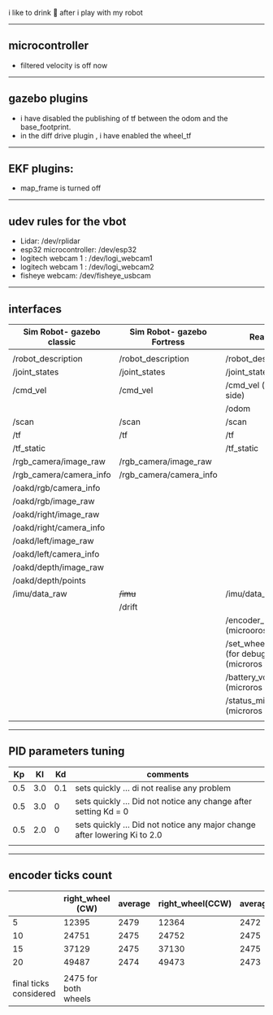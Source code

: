 

i like to drink :tropical_drink: after i play with my robot


---
## microcontroller
- filtered velocity is off now

---
## gazebo plugins
- i have disabled the publishing of tf between the odom and the base_footprint.
- in the diff drive plugin , i have enabled the wheel_tf

---
## EKF plugins:
- map_frame is turned off


---
## udev rules for the vbot
- Lidar: /dev/rplidar
- esp32 microcontroller: /dev/esp32
- logitech webcam 1 : /dev/logi_webcam1
- logitech webcam 1 : /dev/logi_webcam2
- fisheye webcam: /dev/fisheye_usbcam



---

## interfaces

| Sim Robot- gazebo classic | **Sim Robot- gazebo Fortress** | Real robot                                               |
| ------------------------- | ------------------------------ | -------------------------------------------------------- |
|                           |                                |                                                          |
| /robot_description        | /robot_description             | /robot_description                                       |
| /joint_states             | /joint_states                  | /joint_states                                            |
| /cmd_vel                  | /cmd_vel                       | /cmd_vel    (microros side)                              |
|                           |                                | /odom                                                    |
| /scan                     | /scan                          | /scan                                                    |
| /tf                       | /tf                            | /tf                                                      |
| /tf_static                |                                | /tf_static                                               |
| /rgb_camera/image_raw     | /rgb_camera/image_raw          |                                                          |
| /rgb_camera/camera_info   | /rgb_camera/camera_info        |                                                          |
| /oakd/rgb/camera_info     |                                |                                                          |
| /oakd/rgb/image_raw       |                                | <br>                                                     |
| /oakd/right/image_raw     |                                |                                                          |
| /oakd/right/camera_info   |                                |                                                          |
| /oakd/left/image_raw      |                                |                                                          |
| /oakd/left/camera_info    |                                |                                                          |
| /oakd/depth/image_raw     |                                |                                                          |
| /oakd/depth/points        |                                |                                                          |
| /imu/data_raw             | ~~/imu~~                       | /imu/data_raw                                            |
|                           | /drift                         |                                                          |
|                           |                                | /encoder_info       (microorosside)                      |
|                           |                                | /set_wheel_velocities (for debugging)    (microros side) |
|                           |                                | /battery_voltage         (microros side)                 |
|                           |                                | /status_microcontroller         (microros side)          |
|                           |                                |                                                          |

---

## PID parameters tuning

| Kp  | KI  | Kd  | comments                                                                |
| --- | --- | --- | ----------------------------------------------------------------------- |
| 0.5 | 3.0 | 0.1 | sets quickly … di not realise any problem                               |
| 0.5 | 3.0 | 0   | sets quickly … Did not notice any change after setting Kd = 0           |
| 0.5 | 2.0 | 0   | sets quickly … Did not notice any major change after lowering Ki to 2.0 |
|     |     |     |                                                                         |



---
## encoder ticks count

|                        | right_wheel (CW)     | average | right_wheel(CCW) | average |     | left_wheel(CW) | average | leftwheel(CCW) | average |
| ---------------------- | -------------------- | ------- | ---------------- | ------- | --- | -------------- | ------- | -------------- | ------- |
| 5                      | 12395                | 2479    | 12364            | 2472    |     | 12372          | 2474    | 12453          | 2490    |
| 10                     | 24751                | 2475    | 24752            | 2475    |     | 24736          | 2473    | 24809          | 2480    |
| 15                     | 37129                | 2475    | 37130            | 2475    |     | 37106          | 2473    | 37209          | 2480    |
| 20                     | 49487                | 2474    | 49473            | 2473    |     | 49477          | 2473    | 49537          | 2476    |
|                        |                      |         |                  |         |     |                |         |                |         |
| final ticks considered | 2475 for both wheels |         |                  |         |     |                |         |                |         |
